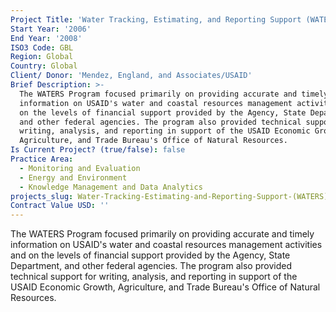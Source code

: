 ```yaml
---
Project Title: 'Water Tracking, Estimating, and Reporting Support (WATERS) Program'
Start Year: '2006'
End Year: '2008'
ISO3 Code: GBL
Region: Global
Country: Global
Client/ Donor: 'Mendez, England, and Associates/USAID'
Brief Description: >-
  The WATERS Program focused primarily on providing accurate and timely
  information on USAID's water and coastal resources management activities and
  on the levels of financial support provided by the Agency, State Department,
  and other federal agencies. The program also provided technical support for
  writing, analysis, and reporting in support of the USAID Economic Growth,
  Agriculture, and Trade Bureau's Office of Natural Resources.
Is Current Project? (true/false): false
Practice Area:
  - Monitoring and Evaluation
  - Energy and Environment
  - Knowledge Management and Data Analytics
projects_slug: Water-Tracking-Estimating-and-Reporting-Support-(WATERS)-Program
Contract Value USD: ''
---
```

The WATERS Program focused primarily on providing accurate and timely information on USAID's water and coastal resources management activities and on the levels of financial support provided by the Agency, State Department, and other federal agencies. The program also provided technical support for writing, analysis, and reporting in support of the USAID Economic Growth, Agriculture, and Trade Bureau's Office of Natural Resources.